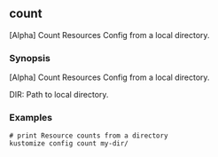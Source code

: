 ## count

[Alpha] Count Resources Config from a local directory.

### Synopsis

[Alpha] Count Resources Config from a local directory.

  DIR:
    Path to local directory.

### Examples

    # print Resource counts from a directory
    kustomize config count my-dir/